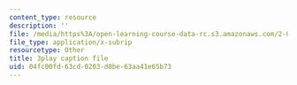 ```yaml
---
content_type: resource
description: ''
file: /media/https%3A/open-learning-course-data-rc.s3.amazonaws.com/2-003sc-engineering-dynamics-fall-2011/04fc00fd63cd0203d0be63aa41e65b73_Fo-Y6kEMURk.srt
file_type: application/x-subrip
resourcetype: Other
title: 3play caption file
uid: 04fc00fd-63cd-0203-d0be-63aa41e65b73
---
```

